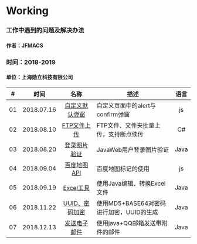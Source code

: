 # Working
### 工作中遇到的问题及解决办法
#### 作者：JFMACS

### 时间：2018-2019
#### 单位：上海勋立科技有限公司
|#|时间|名称|描述|语言|
|--|--------|:-------:|------|:---:|
|01|2018.07.16|[自定义默认弹窗](/2018-2019/PopUp)|自定义页面中的alert与confirm弹窗|js|
|02|2018.08.10|[FTP文件上传](/2018-2019/UploadFiles-FTP)|FTP文件、文件夹批量上传，支持断点续传|C#|
|03|2018.08.20|[登录图片验证](/2018-2019/ValidateCode)|JavaWeb用户登录图片验证|Java|
|04|2018.09.04|[百度地图API](/2018-2019/BaiduMap)|百度地图标记的使用|js|
|05|2018.09.19|[Excel工具](/2018-2019/ExcelUtil)|使用Java编辑、转换Excel文件|Java|
|06|2018.11.22|[UUID、密码加密](/2018-2019/Md5AndBase64.java)|使用MD5+BASE64对密码进行加密，UUID的生成|Java|
|07|2018.12.13|[发送电子邮件](/2018-2019/SendEmail.java)|使用java+QQ邮箱发送带附件的邮件|Java|
